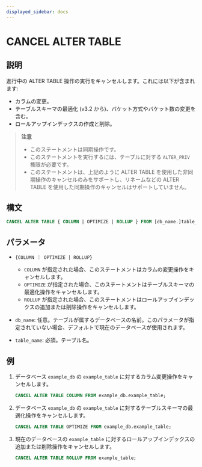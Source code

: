 ```yaml
---
displayed_sidebar: docs
---
```


# CANCEL ALTER TABLE

## 説明

進行中の ALTER TABLE 操作の実行をキャンセルします。これには以下が含まれます:

- カラムの変更。
- テーブルスキーマの最適化 (v3.2 から)、バケット方式やバケット数の変更を含む。
- ロールアップインデックスの作成と削除。

> **注意**
>
> - このステートメントは同期操作です。
> - このステートメントを実行するには、テーブルに対する `ALTER_PRIV` 権限が必要です。
> - このステートメントは、上記のように ALTER TABLE を使用した非同期操作のキャンセルのみをサポートし、リネームなどの ALTER TABLE を使用した同期操作のキャンセルはサポートしていません。

## 構文

   ```SQL
   CANCEL ALTER TABLE { COLUMN | OPTIMIZE | ROLLUP } FROM [db_name.]table_name
   ```

## パラメータ

- `{COLUMN ｜ OPTIMIZE | ROLLUP}`

  - `COLUMN` が指定された場合、このステートメントはカラムの変更操作をキャンセルします。
  - `OPTIMIZE` が指定された場合、このステートメントはテーブルスキーマの最適化操作をキャンセルします。
  - `ROLLUP` が指定された場合、このステートメントはロールアップインデックスの追加または削除操作をキャンセルします。

- `db_name`: 任意。テーブルが属するデータベースの名前。このパラメータが指定されていない場合、デフォルトで現在のデータベースが使用されます。
- `table_name`: 必須。テーブル名。

## 例

1. データベース `example_db` の `example_table` に対するカラム変更操作をキャンセルします。

   ```SQL
   CANCEL ALTER TABLE COLUMN FROM example_db.example_table;
   ```

2. データベース `example_db` の `example_table` に対するテーブルスキーマの最適化操作をキャンセルします。

   ```SQL
   CANCEL ALTER TABLE OPTIMIZE FROM example_db.example_table;
   ```

3. 現在のデータベースの `example_table` に対するロールアップインデックスの追加または削除操作をキャンセルします。

   ```SQL
   CANCEL ALTER TABLE ROLLUP FROM example_table;
   ```